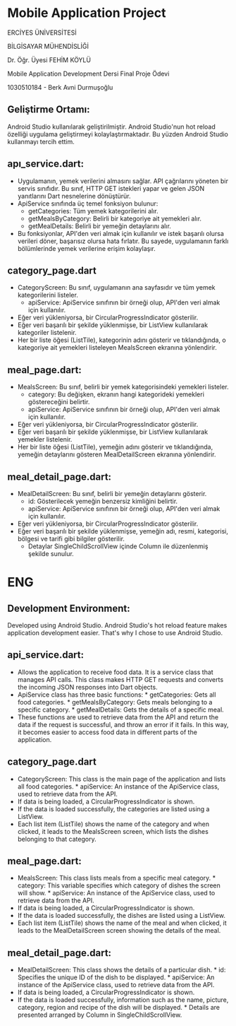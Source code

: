 # Mobile Application Project
ERCİYES ÜNİVERSİTESİ

BİLGİSAYAR MÜHENDİSLİĞİ

Dr. Öğr. Üyesi FEHİM KÖYLÜ

Mobile Application Development Dersi Final Proje Ödevi

1030510184  -  Berk Avni Durmuşoğlu

## Geliştirme Ortamı:
  Android Studio kullanılarak geliştirilmiştir. Android Studio'nun hot reload özelliği uygulama geliştirmeyi kolaylaştırmaktadır. Bu yüzden Android Studio kullanmayı tercih ettim.

## apı_service.dart:
  - Uygulamanın, yemek verilerini almasını sağlar. API çağrılarını yöneten bir servis sınıfıdır. Bu sınıf, HTTP GET istekleri yapar ve gelen JSON yanıtlarını Dart nesnelerine dönüştürür.
  - ApiService sınıfında üç temel fonksiyon bulunur:
       * getCategories: Tüm yemek kategorilerini alır.
       * getMealsByCategory: Belirli bir kategoriye ait yemekleri alır.
       * getMealDetails: Belirli bir yemeğin detaylarını alır.
  - Bu fonksiyonlar, API'den veri almak için kullanılır ve istek başarılı olursa verileri döner, başarısız olursa hata fırlatır. Bu sayede, uygulamanın farklı bölümlerinde yemek verilerine erişim kolaylaşır.

 ## category_page.dart
   - CategoryScreen: Bu sınıf, uygulamanın ana sayfasıdır ve tüm yemek kategorilerini listeler.
        * apiService: ApiService sınıfının bir örneği olup, API'den veri almak için kullanılır.
   - Eğer veri yükleniyorsa, bir CircularProgressIndicator gösterilir.
   - Eğer veri başarılı bir şekilde yüklenmişse, bir ListView kullanılarak kategoriler listelenir.
   - Her bir liste öğesi (ListTile), kategorinin adını gösterir ve tıklandığında, o kategoriye ait yemekleri listeleyen MealsScreen ekranına yönlendirir.

## meal_page.dart:
  - MealsScreen: Bu sınıf, belirli bir yemek kategorisindeki yemekleri listeler.
       * category: Bu değişken, ekranın hangi kategorideki yemekleri göstereceğini belirtir.
       * apiService: ApiService sınıfının bir örneği olup, API'den veri almak için kullanılır.
  - Eğer veri yükleniyorsa, bir CircularProgressIndicator gösterilir.
  - Eğer veri başarılı bir şekilde yüklenmişse, bir ListView kullanılarak yemekler listelenir.
  - Her bir liste öğesi (ListTile), yemeğin adını gösterir ve tıklandığında, yemeğin detaylarını gösteren MealDetailScreen ekranına yönlendirir.

## meal_detail_page.dart:
  - MealDetailScreen: Bu sınıf, belirli bir yemeğin detaylarını gösterir.
       * id: Gösterilecek yemeğin benzersiz kimliğini belirtir.
       * apiService: ApiService sınıfının bir örneği olup, API'den veri almak için kullanılır.
  - Eğer veri yükleniyorsa, bir CircularProgressIndicator gösterilir.
  - Eğer veri başarılı bir şekilde yüklenmişse, yemeğin adı, resmi, kategorisi, bölgesi ve tarifi gibi bilgiler gösterilir.
       * Detaylar SingleChildScrollView içinde Column ile düzenlenmiş şekilde sunulur.
    
# ENG

## Development Environment:
  Developed using Android Studio. Android Studio's hot reload feature makes application development easier. That's why I chose to use Android Studio.

## api_service.dart:
  - Allows the application to receive food data. It is a service class that manages API calls. This class makes HTTP GET requests and converts the incoming JSON responses into Dart objects.
  - ApiService class has three basic functions:
        * getCategories: Gets all food categories.
        * getMealsByCategory: Gets meals belonging to a specific category.
        * getMealDetails: Gets the details of a specific meal.
  - These functions are used to retrieve data from the API and return the data if the request is successful, and throw an error if it fails. In this way, it becomes easier to access food data in different parts of the application.

## category_page.dart
  - CategoryScreen: This class is the main page of the application and lists all food categories.
        * apiService: An instance of the ApiService class, used to retrieve data from the API.
  - If data is being loaded, a CircularProgressIndicator is shown.
  - If the data is loaded successfully, the categories are listed using a ListView.
  - Each list item (ListTile) shows the name of the category and when clicked, it leads to the MealsScreen screen, which lists the dishes belonging to that category.

## meal_page.dart:
  - MealsScreen: This class lists meals from a specific meal category.
        * category: This variable specifies which category of dishes the screen will show.
        * apiService: An instance of the ApiService class, used to retrieve data from the API.
  - If data is being loaded, a CircularProgressIndicator is shown.
  - If the data is loaded successfully, the dishes are listed using a ListView.
  - Each list item (ListTile) shows the name of the meal and when clicked, it leads to the MealDetailScreen screen showing the details of the meal.

## meal_detail_page.dart:
  - MealDetailScreen: This class shows the details of a particular dish.
        * id: Specifies the unique ID of the dish to be displayed.
        * apiService: An instance of the ApiService class, used to retrieve data from the API.
  - If data is being loaded, a CircularProgressIndicator is shown.
  - If the data is loaded successfully, information such as the name, picture, category, region and recipe of the dish will be displayed.
        * Details are presented arranged by Column in SingleChildScrollView.

 
	
